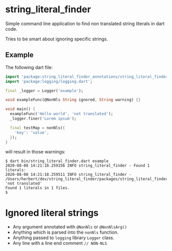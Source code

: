 # string_literal_finder

Simple command line application to find non translated string literals
in dart code.

Tries to be smart about ignoring specific strings.

## Example

The following dart file:

```dart
import 'package:string_literal_finder_annotations/string_literal_finder_annotations.dart';
import 'package:logging/logging.dart';

final _logger = Logger('example');

void exampleFunc(@NonNls String ignored, String warning) {}

void main() {
  exampleFunc('Hello world', 'not translated');
  _logger.finer('Lorem ipsum');

  final testMap = nonNls({
    'key': 'value',
  });
}
```

will result in those warnings:

```shell
$ dart bin/string_literal_finder.dart example
2020-08-08 14:21:18.259156 INFO string_literal_finder - Found 1 literals:
2020-08-08 14:21:18.259511 INFO string_literal_finder - /Users/herbert/dev/string_literal_finder/packages/string_literal_finder/example/lib/example.dart:18:30 'not translated'
Found 1 literals in 1 files.
$ 
```

# Ignored literal strings

* Any argument annotated with `@NonNls` or `@NonNlsArg()`
* Anything which is parsed into the `nonNls` function.
* Anything passed to `logging` library `Logger` class.
* Any line with a line end comment `// NON-NLS`
